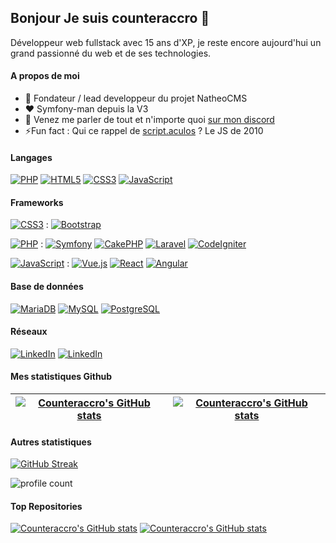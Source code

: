 ## Bonjour Je suis counteraccro  👋

Développeur web fullstack avec 15 ans d'XP, je reste encore aujourd'hui un grand passionné du web et de ses technologies.

#### A propos de moi
- 💼 Fondateur / lead developpeur du projet NatheoCMS
- ❤️ Symfony-man depuis la V3
- 💬 Venez me parler de tout et n'importe quoi [sur mon discord](https://discord.gg/CgcMCcbmaR)
- ⚡Fun fact : Qui ce rappel de [script.aculos](http://script.aculo.us/) ? Le JS de 2010

#### Langages
[![PHP](https://img.shields.io/badge/-PHP-000?&logo=PHP&logoColor=777BB4)](https://www.php.net)
[![HTML5](https://img.shields.io/badge/-HTML5-000?&logo=HTML5&logoColor=E34F26)](https://www.w3.org/html/)
[![CSS3](https://img.shields.io/badge/-CSS3-000?&logo=CSS3&logoColor=1572B6)](https://developer.mozilla.org/fr/docs/Web/CSS)
[![JavaScript](https://img.shields.io/badge/-JavaScript-000?&logo=JavaScript&logoColor=F7DF1E)](https://developer.mozilla.org/en-US/docs/Web/JavaScript)

#### Frameworks

[![CSS3](https://img.shields.io/badge/-CSS3-000?&logo=CSS3&logoColor=1572B6)](https://developer.mozilla.org/fr/docs/Web/CSS) : 
[![Bootstrap](https://img.shields.io/badge/-Bootstrap-000?&logo=BootstrapS&logoColor=7431FA)](https://bootstrap.com)

[![PHP](https://img.shields.io/badge/-PHP-000?&logo=PHP&logoColor=777BB4)](https://www.php.net) : 
[![Symfony](https://img.shields.io/badge/-Symfony-000?&logo=Symfony&logoColor=E5E8E4)](https://symfony.com/)
[![CakePHP](https://img.shields.io/badge/-CakePHP-000?&logo=CakePHP&logoColor=D33C44)](https://cakephp.org/)
[![Laravel](https://img.shields.io/badge/-Laravel-000?&logo=Laravel&logoColor=FF2D20)](https://laravel.com/)
[![CodeIgniter](https://img.shields.io/badge/-CodeIgniter-000?&logo=CodeIgniter&logoColor=DD4814)](https://codeigniter.com/)

[![JavaScript](https://img.shields.io/badge/-JavaScript-000?&logo=JavaScript&logoColor=F7DF1E)](https://developer.mozilla.org/en-US/docs/Web/JavaScript) :
[![Vue.js](https://img.shields.io/badge/-Vue.js-000?&logo=Vue.js&logoColor=4FC08D)](https://vuejs.org/)
[![React](https://img.shields.io/badge/-React-000?&logo=React&logoColor=58C4DC)](https://fr.legacy.reactjs.org/)
[![Angular](https://img.shields.io/badge/-Angular-000?&logo=Angular&logoColor=CD37F0)](https://angular.dev/)

#### Base de données
[![MariaDB](https://img.shields.io/badge/-MariaDB-000?&logo=MariaDB&logoColor=003545)](https://mariadb.org/)
[![MySQL](https://img.shields.io/badge/-MySQL-000?&logo=MySQL&logoColor=4479A1)](https://www.mysql.com/)
[![PostgreSQL](https://img.shields.io/badge/-PostgreSQL-000?&logo=PostgreSQL&logoColor=4169E1)](https://www.postgresql.org)

#### Réseaux
[![LinkedIn](https://img.shields.io/badge/-GitHub-000?&logo=GitHub)](https://github.com/counteraccro)
[![LinkedIn](https://img.shields.io/badge/-LinkedIn-000?&logo=LinkedIn&logoColor=0A66C2)](https://www.linkedin.com/in/aymeric-gourdon-7b1a6264/)

#### Mes statistiques Github
| [![Counteraccro's GitHub stats](https://github-readme-stats.vercel.app/api?username=counteraccro&hide_border=true)](https://github.com/anuraghazra/github-readme-stats) | [![Counteraccro's GitHub stats](https://github-readme-stats.vercel.app/api/top-langs/?username=counteraccro&layout=compact&theme=buefy&hide_border=true)](https://github.com/anuraghazra/github-readme-stats)
| ------------- | ------------- |

#### Autres statistiques
[![GitHub Streak](https://streak-stats.demolab.com/?user=counteraccro&locale=fr)](https://git.io/streak-stats)

![profile count](https://komarev.com/ghpvc/?username=counteraccro&color=red)

#### Top Repositories

[![Counteraccro's GitHub stats](https://github-readme-stats.vercel.app/api/pin/?username=counteraccro&repo=natheo)](https://github.com/anuraghazra/github-readme-stats)
[![Counteraccro's GitHub stats](https://github-readme-stats.vercel.app/api/pin/?username=counteraccro&repo=natheo.doc)](https://github.com/anuraghazra/github-readme-stats)

